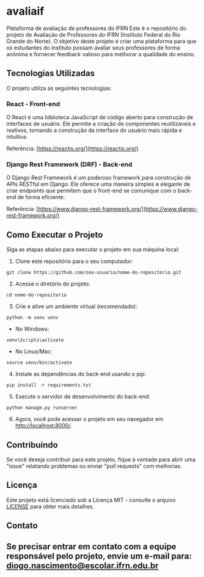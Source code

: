 # avaliaif
Plataforma de avaliação de professores do IFRN
Este é o repositório do projeto de Avaliação de Professores do IFRN (Instituto Federal do Rio Grande do Norte). O objetivo deste projeto é criar uma plataforma para que os estudantes do instituto possam avaliar seus professores de forma anônima e fornecer feedback valioso para melhorar a qualidade do ensino.

## Tecnologias Utilizadas

O projeto utiliza as seguintes tecnologias:
### React - Front-end

O React é uma biblioteca JavaScript de código aberto para construção de interfaces de usuário. Ele permite a criação de componentes reutilizáveis e reativos, tornando a construção da interface do usuário mais rápida e intuitiva.

Referência: [https://reactjs.org/](https://reactjs.org/)


### Django Rest Framework (DRF) - Back-end

O Django Rest Framework é um poderoso framework para construção de APIs RESTful em Django. Ele oferece uma maneira simples e elegante de criar endpoints que permitem que o front-end se comunique com o back-end de forma eficiente.

Referência: [https://www.django-rest-framework.org/](https://www.django-rest-framework.org/)



## Como Executar o Projeto

Siga as etapas abaixo para executar o projeto em sua máquina local:

1. Clone este repositório para o seu computador:
```
git clone https://github.com/seu-usuario/nome-do-repositorio.git
```

2. Acesse o diretório do projeto:
```
cd nome-do-repositorio
```

3. Crie e ative um ambiente virtual (recomendado):
```
python -m venv venv
```
   - No Windows:
```
venv\Scripts\activate
```
   - No Linux/Mac:
```
source venv/bin/activate
```

4. Instale as dependências do back-end usando o pip:
```
pip install -r requirements.txt
```

5. Execute o servidor de desenvolvimento do back-end:
```
python manage.py runserver
```


6. Agora, você pode acessar o projeto em seu navegador em [http://localhost:8000/](http://localhost:8000/).

## Contribuindo

Se você deseja contribuir para este projeto, fique à vontade para abrir uma "issue" relatando problemas ou enviar "pull requests" com melhorias.

## Licença

Este projeto está licenciado sob a Licença MIT - consulte o arquivo [LICENSE](LICENSE) para obter mais detalhes.

## Contato

Se precisar entrar em contato com a equipe responsável pelo projeto, envie um e-mail para: diogo.nascimento@escolar.ifrn.edu.br
---
